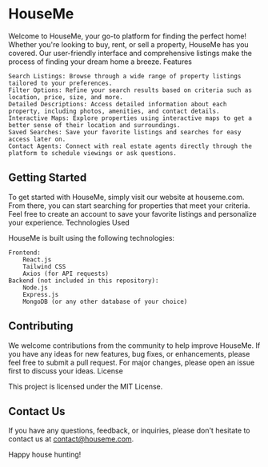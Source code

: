 # HouseMe

Welcome to HouseMe, your go-to platform for finding the perfect home! Whether you're looking to buy, rent, or sell a property, HouseMe has you covered. Our user-friendly interface and comprehensive listings make the process of finding your dream home a breeze.
Features

    Search Listings: Browse through a wide range of property listings tailored to your preferences.
    Filter Options: Refine your search results based on criteria such as location, price, size, and more.
    Detailed Descriptions: Access detailed information about each property, including photos, amenities, and contact details.
    Interactive Maps: Explore properties using interactive maps to get a better sense of their location and surroundings.
    Saved Searches: Save your favorite listings and searches for easy access later on.
    Contact Agents: Connect with real estate agents directly through the platform to schedule viewings or ask questions.

## Getting Started

To get started with HouseMe, simply visit our website at houseme.com. From there, you can start searching for properties that meet your criteria. Feel free to create an account to save your favorite listings and personalize your experience.
Technologies Used

HouseMe is built using the following technologies:

    Frontend:
        React.js
        Tailwind CSS
        Axios (for API requests)
    Backend (not included in this repository):
        Node.js
        Express.js
        MongoDB (or any other database of your choice)

## Contributing

We welcome contributions from the community to help improve HouseMe. If you have any ideas for new features, bug fixes, or enhancements, please feel free to submit a pull request. For major changes, please open an issue first to discuss your ideas.
License

This project is licensed under the MIT License.

## Contact Us

If you have any questions, feedback, or inquiries, please don't hesitate to contact us at contact@houseme.com.

Happy house hunting!
